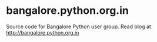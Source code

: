 # bangalore.python.org.in
Source code for Bangalore Python user group. Read blog at  http://bangalore.python.org.in

